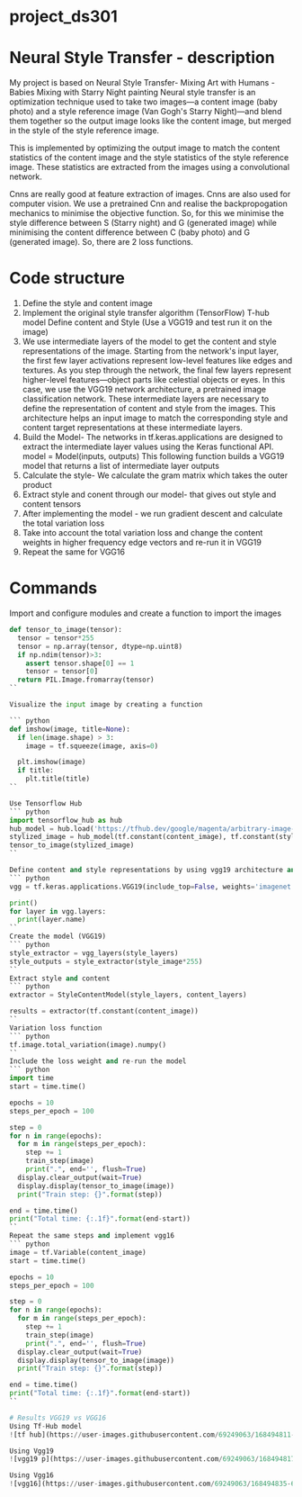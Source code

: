 # project_ds301
# Neural Style Transfer - description 
My project is based on Neural Style Transfer- Mixing Art with Humans - Babies Mixing with Starry Night painting 
Neural style transfer is an optimization technique used to take two images—a content image (baby photo) and a style reference image (Van Gogh's Starry Night)—and blend them together so the output image looks like the content image, but merged in the style of the style reference image.

This is implemented by optimizing the output image to match the content statistics of the content image and the style statistics of the style reference image. These statistics are extracted from the images using a convolutional network.

Cnns are really good at feature extraction of images. Cnns are also used for computer vision. We use a pretrained Cnn and realise the backpropogation mechanics to minimise the objective function. So, for this we minimise the style difference between S (Starry night) and G (generated image) while minimising the content difference between C (baby photo) and G (generated image). So, there are 2 loss functions. 



# Code structure
1. Define the style and content image
2. Implement the original style transfer algorithm (TensorFlow) T-hub model
Define content and Style (Use a VGG19 and test run it on the image)
3. We use intermediate layers of the model to get the content and style representations of the image. Starting from the network's input layer, the first few layer activations represent low-level features like edges and textures. As you step through the network, the final few layers represent higher-level features—object parts like celestial objects or eyes. In this case, we use the VGG19 network architecture, a pretrained image classification network. These intermediate layers are necessary to define the representation of content and style from the images. This architecture helps an input image to match the corresponding style and content target representations at these intermediate layers.
4. Build the Model- The networks in tf.keras.applications are designed to extract the intermediate layer values using the Keras functional API.
model = Model(inputs, outputs)
This following function builds a VGG19 model that returns a list of intermediate layer outputs
5. Calculate the style- We calculate the gram matrix which takes the outer product 
6. Extract style and conent through our model- that gives out style and content tensors
7. After implementing the model - we run gradient descent and calculate the total variation loss
8. Take into account the total variation loss and change the content weights in higher frequency edge vectors and re-run it in VGG19
9. Repeat the same for VGG16

# Commands
Import and configure modules and create a function to import the images
``` python
def tensor_to_image(tensor):
  tensor = tensor*255
  tensor = np.array(tensor, dtype=np.uint8)
  if np.ndim(tensor)>3:
    assert tensor.shape[0] == 1
    tensor = tensor[0]
  return PIL.Image.fromarray(tensor)
``

Visualize the input image by creating a function

``` python
def imshow(image, title=None):
  if len(image.shape) > 3:
    image = tf.squeeze(image, axis=0)

  plt.imshow(image)
  if title:
    plt.title(title)
``

Use Tensorflow Hub
``` python
import tensorflow_hub as hub
hub_model = hub.load('https://tfhub.dev/google/magenta/arbitrary-image-stylization-v1-256/2')
stylized_image = hub_model(tf.constant(content_image), tf.constant(style_image))[0]
tensor_to_image(stylized_image)
``

Define content and style representations by using vgg19 architecture and load the layers
``` python
vgg = tf.keras.applications.VGG19(include_top=False, weights='imagenet')

print()
for layer in vgg.layers:
  print(layer.name)
``
Create the model (VGG19)
``` python
style_extractor = vgg_layers(style_layers)
style_outputs = style_extractor(style_image*255)
``
Extract style and content
``` python
extractor = StyleContentModel(style_layers, content_layers)

results = extractor(tf.constant(content_image))
``
Variation loss function 
``` python
tf.image.total_variation(image).numpy()
``
Include the loss weight and re-run the model
``` python
import time
start = time.time()

epochs = 10
steps_per_epoch = 100

step = 0
for n in range(epochs):
  for m in range(steps_per_epoch):
    step += 1
    train_step(image)
    print(".", end='', flush=True)
  display.clear_output(wait=True)
  display.display(tensor_to_image(image))
  print("Train step: {}".format(step))

end = time.time()
print("Total time: {:.1f}".format(end-start))
``
Repeat the same steps and implement vgg16
``` python
image = tf.Variable(content_image)   
start = time.time()

epochs = 10
steps_per_epoch = 100

step = 0
for n in range(epochs):
  for m in range(steps_per_epoch):
    step += 1
    train_step(image)
    print(".", end='', flush=True)
  display.clear_output(wait=True)
  display.display(tensor_to_image(image))
  print("Train step: {}".format(step))

end = time.time()
print("Total time: {:.1f}".format(end-start))
``

# Results VGG19 vs VGG16
Using Tf-Hub model
![tf hub](https://user-images.githubusercontent.com/69249063/168494811-9057d3fc-cdfc-4526-8334-53b12940091a.png)

Using Vgg19
![vgg19 p](https://user-images.githubusercontent.com/69249063/168494817-83699b81-3ec2-4e0f-ac25-f13ec201237c.png)

Using Vgg16
![vgg16](https://user-images.githubusercontent.com/69249063/168494835-64542f1b-05d4-4aa5-9428-fb021ca809a0.png)

